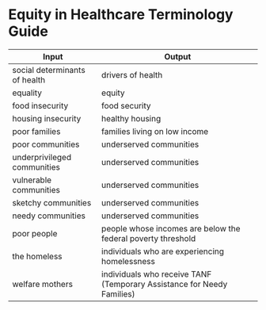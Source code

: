 # Equity in Healthcare Terminology Guide

| Input                         | Output                                                    |
|-------------------------------|-----------------------------------------------------------|
| social determinants of health | drivers of health                                         |
| equality                      | equity                                                    |
| food insecurity               | food security                                             |
| housing insecurity            | healthy housing                                           |
| poor families                 | families living on low income                             |
| poor communities              | underserved communities                                   |
| underprivileged communities   | underserved communities                                   |
| vulnerable communities        | underserved communities                                   |
| sketchy communities           | underserved communities                                   |
| needy communities             | underserved communities                                   |
| poor people                   | people whose incomes are below the federal poverty threshold |
| the homeless                  | individuals who are experiencing homelessness             |
| welfare mothers               | individuals who receive TANF (Temporary Assistance for Needy Families) |
